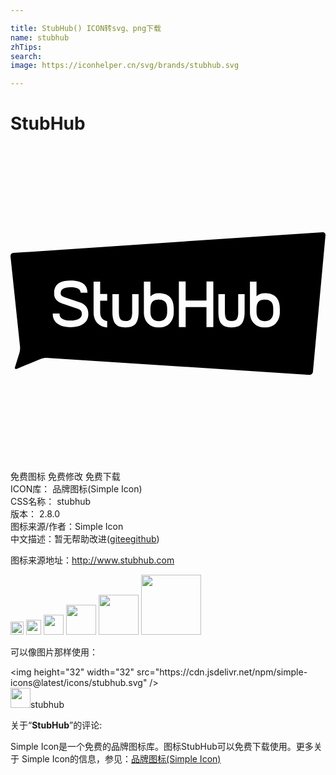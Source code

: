 ```yaml
---

title: StubHub() ICON转svg、png下载
name: stubhub
zhTips: 
search: 
image: https://iconhelper.cn/svg/brands/stubhub.svg

---
```


# StubHub  <small style="font-size: 60%;font-weight: 100"></small>

<div id="svg" class="svg-wrap">
<svg role="img" viewBox="0 0 24 24" xmlns="http://www.w3.org/2000/svg"><title>StubHub icon</title><path d="M23.78 6.566L.21 8.148c-.116.008-.21.107-.21.227V8.4l.725 6.884v.004c.003.036.006.07.006.11 0 .123-.016.243-.048.347L.344 16.84c-.04.122.026.182.146.134l1.805-.75c.002 0 .004 0 .006-.002h.003c.13-.05.27-.076.418-.076h.036l20.04 1.29c.127 0 .23-.097.243-.222L24 6.784v-.02c0-.11-.09-.198-.2-.198h-.02zm-19.245 3.68h.053c.823 0 1.25.304 1.275.892v.045h-.516l-.006-.04c-.027-.26-.273-.386-.753-.386h-.045c-.48.008-.717.152-.717.434v.08c.005.055.03.102.07.136.052.048.117.087.19.11l1.204.403-.007-.005.01.004c.18.057.34.163.46.306.108.138.175.313.175.502v.117c0 .287-.14.54-.36.695-.235.18-.575.268-.997.268s-.75-.093-.99-.268v-.002c-.218-.155-.36-.41-.36-.7v-.07h.516v.05c0 .146.063.255.21.346s.358.137.628.137.49-.048.637-.136.22-.2.22-.346v-.072c0-.167-.098-.277-.3-.344L3.935 12c-.195-.062-.35-.157-.45-.28-.1-.12-.16-.274-.16-.444v-.084c0-.616.403-.935 1.21-.943zm8.292.08h.518v1.448h1.588v-1.447h.52v3.47h-.522v-1.52h-1.585v1.52h-.518v-3.47zm-6.495.007h.5v.945h.535v.51h-.535v.89c0 .208.056.37.168.487l-.002.004c.087.09.202.15.334.17h.035v.485l-.047-.004h-.004c-.265-.016-.504-.13-.68-.308-.203-.21-.305-.492-.305-.834v-2.346zm11.913 0h.5v1.12c.155-.157.367-.24.633-.24.755 0 1.14.395 1.142 1.175v.283c0 .342-.103.624-.305.835s-.486.316-.836.316-.628-.105-.83-.315-.306-.494-.306-.834v-2.337zm-8.084.002h.5v1.12c.156-.16.368-.243.634-.243.76 0 1.14.396 1.144 1.176v.283c0 .342-.105.624-.307.835s-.483.316-.833.316-.627-.105-.83-.315-.307-.494-.307-.834v-2.335zm-2.395.945h.492v1.367c0 .258.04.442.113.545.07.095.204.146.387.146h.016c.185 0 .31-.047.385-.146s.115-.287.115-.545H9.27V11.28h.49v1.367c0 .417-.08.72-.23.902-.146.173-.385.264-.71.272h-.115c-.325-.008-.564-.098-.71-.273-.156-.18-.23-.486-.23-.903V11.28zm8.077 0h.492v1.367c0 .258.04.442.115.545.07.095.2.146.384.146h.025c.18 0 .306-.05.378-.146.075-.104.115-.287.115-.545h-.004V11.28h.49v1.367c0 .417-.083.728-.23.902s-.384.264-.71.272h-.12c-.324-.008-.563-.098-.71-.273-.155-.18-.228-.486-.228-.903V11.28zm-4.548.422c-.207 0-.37.05-.473.156s-.16.285-.16.53v.288c0 .208.062.366.17.486s.26.182.464.182c.203 0 .357-.056.47-.18s.17-.28.17-.488v-.283c0-.247-.056-.423-.163-.53s-.266-.16-.476-.16zm8.083 0c-.207 0-.37.05-.473.156s-.16.285-.16.53v.288c0 .208.06.366.166.486s.267.182.467.182.355-.06.47-.18.17-.285.17-.488v-.283c0-.247-.056-.423-.163-.53s-.267-.16-.477-.16z"/></svg>
</div>
<detail full-name='stubhub'></detail>

<div class="detail-page">
<p>
<span><span class="badge-success badge">免费图标</span> <span class="badge-success badge">免费修改</span>  <span class="badge-success badge">免费下载</span> </span>
<br/>
<span>
ICON库：
<span class="badge-secondary badge">品牌图标(Simple Icon)</span> 
</span>
<br/>
<span>
CSS名称：
<span class="badge-secondary badge">stubhub</span> 
</span>

<br/>
<span>
版本：
<span class="badge-secondary badge">2.8.0</span> 
</span>
<br/>
<span>图标来源/作者：<span class="badge-light badge">Simple Icon</span></span> 
<br/>
<span class="zh-detail">中文描述：暂无<span class="help-link"><span>帮助改进</span>(<a href="https://gitee.com/liuwave/icon-helper/edit/master/json/brands/stubhub.json" target="_blank" rel="noopener noreferrer">gitee</a><a href="https://github.com/liuwave/icon-helper/edit/master/json/brands/stubhub.json" target="_blank" rel="noopener noreferrer">github</a></span>)</span><br/>
</p>
</div><div class="description description alert alert-light"><p>图标来源地址：<a href="http://www.stubhub.com" target="_blank" rel="noopener noreferrer">http://www.stubhub.com</a></p></div>
<div class="alert alert-dark">
<img height="21" width="21" src="https://cdn.jsdelivr.net/npm/simple-icons@latest/icons/stubhub.svg" />
<img height="24" width="24" src="https://cdn.jsdelivr.net/npm/simple-icons@latest/icons/stubhub.svg" />
<img height="32" width="32" src="https://cdn.jsdelivr.net/npm/simple-icons@latest/icons/stubhub.svg" />
<img height="48" width="48" src="https://cdn.jsdelivr.net/npm/simple-icons@latest/icons/stubhub.svg" />
<img height="64" width="64" src="https://cdn.jsdelivr.net/npm/simple-icons@latest/icons/stubhub.svg" />
<img height="96" width="96" src="https://cdn.jsdelivr.net/npm/simple-icons@latest/icons/stubhub.svg" />

</div>
<div>
  <p>可以像图片那样使用：    
  </p>
  <div class="alert alert-primary" style="font-size: 14px">
    &lt;img height="32" width="32" src="https://cdn.jsdelivr.net/npm/simple-icons@latest/icons/stubhub.svg" /&gt;
    <copy-btn content='<img height="32" width="32" src="https://cdn.jsdelivr.net/npm/simple-icons@latest/icons/stubhub.svg" />'></copy-btn>
  </div>
  <div class="alert alert-secondary">
    <img height="32" width="32" src="https://cdn.jsdelivr.net/npm/simple-icons@latest/icons/stubhub.svg" />stubhub
    <copy-btn content="stubhub" btn-title="复制图标名称"></copy-btn>
  </div>
</div>
<div class="icon-detail__container">
<p>关于“<b>StubHub</b>”的评论:</p>
</div>
<Vssue title="关于“StubHub”的评论" />
<div><p>Simple Icon是一个免费的品牌图标库。图标StubHub可以免费下载使用。更多关于  Simple Icon的信息，参见：<a target="_blank" href="https://iconhelper.cn/brands.html">品牌图标(Simple Icon)</a>
</p></div>
